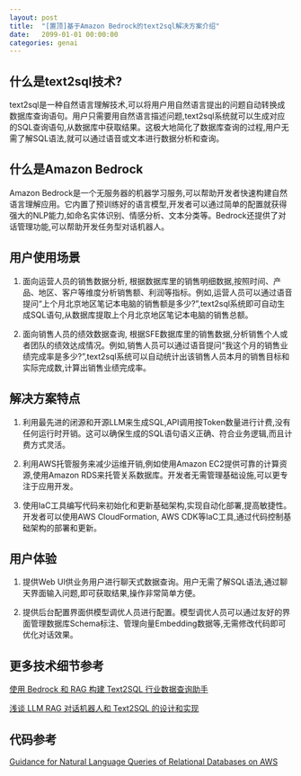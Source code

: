 ```yaml
---
layout: post
title:  "[置顶]基于Amazon Bedrock的text2sql解决方案介绍"
date:   2099-01-01 00:00:00
categories: genai
---
```


## 什么是text2sql技术?

text2sql是一种自然语言理解技术,可以将用户用自然语言提出的问题自动转换成数据库查询语句。用户只需要用自然语言描述问题,text2sql系统就可以生成对应的SQL查询语句,从数据库中获取结果。这极大地简化了数据库查询的过程,用户无需了解SQL语法,就可以通过语音或文本进行数据分析和查询。

## 什么是Amazon Bedrock

Amazon Bedrock是一个无服务器的机器学习服务,可以帮助开发者快速构建自然语言理解应用。它内置了预训练好的语言模型,开发者可以通过简单的配置就获得强大的NLP能力,如命名实体识别、情感分析、文本分类等。Bedrock还提供了对话管理功能,可以帮助开发任务型对话机器人。

## 用户使用场景

1. 面向运营人员的销售数据分析, 根据数据库里的销售明细数据,按照时间、产品、地区、客户等维度分析销售额、利润等指标。例如,运营人员可以通过语音提问“上个月北京地区笔记本电脑的销售额是多少?”,text2sql系统即可自动生成SQL语句,从数据库提取上个月北京地区笔记本电脑的销售总额。

2. 面向销售人员的绩效数据查询, 根据SFE数据库里的销售数据,分析销售个人或者团队的绩效达成情况。例如,销售人员可以通过语音提问“我这个月的销售业绩完成率是多少?”,text2sql系统可以自动统计出该销售人员本月的销售目标和实际完成数,计算出销售业绩完成率。

## 解决方案特点

1. 利用最先进的闭源和开源LLM来生成SQL,API调用按Token数量进行计费,没有任何运行时开销。这可以确保生成的SQL语句语义正确、符合业务逻辑,而且计费方式灵活。

2. 利用AWS托管服务来减少运维开销,例如使用Amazon EC2提供可靠的计算资源,使用Amazon RDS来托管关系数据库。开发者无需管理基础设施,可以更专注于应用开发。

3. 使用IaC工具编写代码来初始化和更新基础架构,实现自动化部署,提高敏捷性。开发者可以使用AWS CloudFormation, AWS CDK等IaC工具,通过代码控制基础架构的部署和更新。

## 用户体验

1. 提供Web UI供业务用户进行聊天式数据查询。用户无需了解SQL语法,通过聊天界面输入问题,即可获取结果,操作非常简单方便。

2. 提供后台配置界面供模型调优人员进行配置。模型调优人员可以通过友好的界面管理数据库Schema标注、管理向量Embedding数据等,无需修改代码即可优化对话效果。

## 更多技术细节参考

[使用 Bedrock 和 RAG 构建 Text2SQL 行业数据查询助手](https://aws.amazon.com/cn/blogs/china/build-text2sql-industry-data-query-assistant-using-bedrock-and-rag/)

[浅谈 LLM RAG 对话机器人和 Text2SQL 的设计和实现](https://aws.amazon.com/cn/blogs/china/design-and-implementation-of-llm-rag-conversational-robot-and-text2sql/)

## 代码参考

[Guidance for Natural Language Queries of Relational Databases on AWS](https://github.com/aws-solutions-library-samples/guidance-for-natural-language-queries-of-relational-databases-on-aws)
